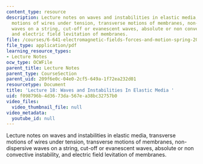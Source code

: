 ```yaml
---
content_type: resource
description: Lecture notes on waves and instabilities in elastic media, transverse
  motions of wires under tension, transverse motions of membranes, non-dispersive
  waves on a string, cut-off or evanescent waves, absolute or non convective instability,
  and electric field levitation of membranes.
file: /courses/6-641-electromagnetic-fields-forces-and-motion-spring-2005/f098796b4d3673da567ea38bc32757b0_lecture18.pdf
file_type: application/pdf
learning_resource_types:
- Lecture Notes
ocw_type: OCWFile
parent_title: Lecture Notes
parent_type: CourseSection
parent_uid: 209f6e0c-04e0-2cf5-649a-1f72ea232d01
resourcetype: Document
title: 'Lecture 18: Waves and Instabilities In Elastic Media '
uid: f098796b-4d36-73da-567e-a38bc32757b0
video_files:
  video_thumbnail_file: null
video_metadata:
  youtube_id: null
---
```

Lecture notes on waves and instabilities in elastic media, transverse motions of wires under tension, transverse motions of membranes, non-dispersive waves on a string, cut-off or evanescent waves, absolute or non convective instability, and electric field levitation of membranes.

